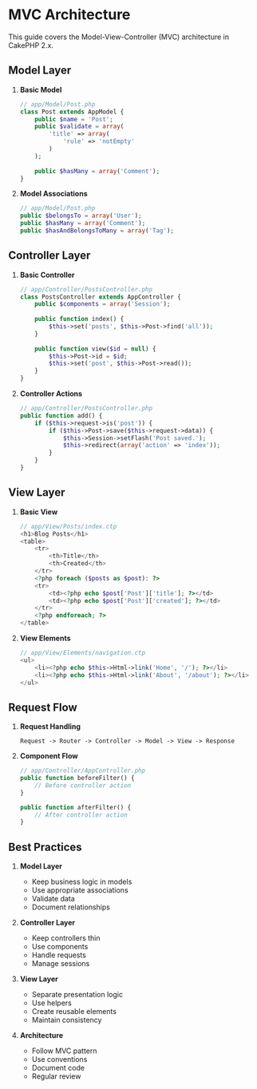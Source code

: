 # MVC Architecture

This guide covers the Model-View-Controller (MVC) architecture in CakePHP 2.x.

## Model Layer

1. **Basic Model**
   ```php
   // app/Model/Post.php
   class Post extends AppModel {
       public $name = 'Post';
       public $validate = array(
           'title' => array(
               'rule' => 'notEmpty'
           )
       );
       
       public $hasMany = array('Comment');
   }
   ```

2. **Model Associations**
   ```php
   // app/Model/Post.php
   public $belongsTo = array('User');
   public $hasMany = array('Comment');
   public $hasAndBelongsToMany = array('Tag');
   ```

## Controller Layer

1. **Basic Controller**
   ```php
   // app/Controller/PostsController.php
   class PostsController extends AppController {
       public $components = array('Session');
       
       public function index() {
           $this->set('posts', $this->Post->find('all'));
       }
       
       public function view($id = null) {
           $this->Post->id = $id;
           $this->set('post', $this->Post->read());
       }
   }
   ```

2. **Controller Actions**
   ```php
   // app/Controller/PostsController.php
   public function add() {
       if ($this->request->is('post')) {
           if ($this->Post->save($this->request->data)) {
               $this->Session->setFlash('Post saved.');
               $this->redirect(array('action' => 'index'));
           }
       }
   }
   ```

## View Layer

1. **Basic View**
   ```php
   // app/View/Posts/index.ctp
   <h1>Blog Posts</h1>
   <table>
       <tr>
           <th>Title</th>
           <th>Created</th>
       </tr>
       <?php foreach ($posts as $post): ?>
       <tr>
           <td><?php echo $post['Post']['title']; ?></td>
           <td><?php echo $post['Post']['created']; ?></td>
       </tr>
       <?php endforeach; ?>
   </table>
   ```

2. **View Elements**
   ```php
   // app/View/Elements/navigation.ctp
   <ul>
       <li><?php echo $this->Html->link('Home', '/'); ?></li>
       <li><?php echo $this->Html->link('About', '/about'); ?></li>
   </ul>
   ```

## Request Flow

1. **Request Handling**
   ```
   Request -> Router -> Controller -> Model -> View -> Response
   ```

2. **Component Flow**
   ```php
   // app/Controller/AppController.php
   public function beforeFilter() {
       // Before controller action
   }
   
   public function afterFilter() {
       // After controller action
   }
   ```

## Best Practices

1. **Model Layer**
   - Keep business logic in models
   - Use appropriate associations
   - Validate data
   - Document relationships

2. **Controller Layer**
   - Keep controllers thin
   - Use components
   - Handle requests
   - Manage sessions

3. **View Layer**
   - Separate presentation logic
   - Use helpers
   - Create reusable elements
   - Maintain consistency

4. **Architecture**
   - Follow MVC pattern
   - Use conventions
   - Document code
   - Regular review 